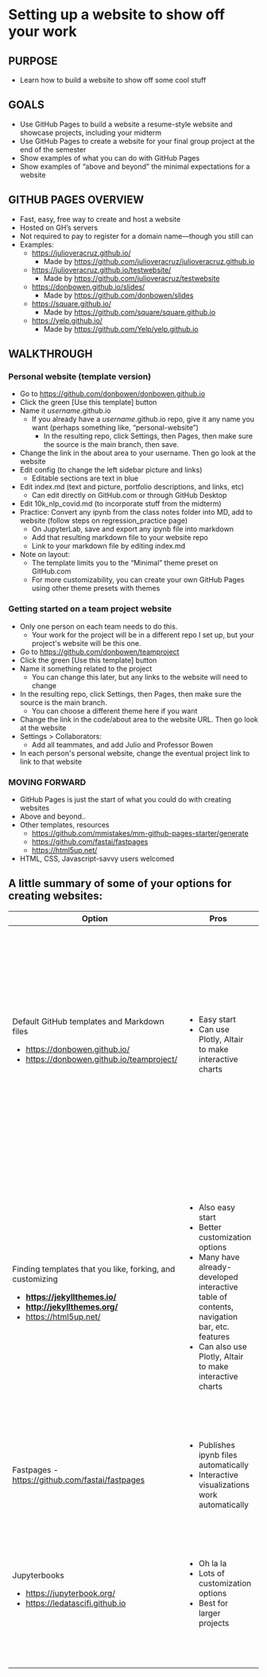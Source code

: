 # Setting up a website to show off your work

## PURPOSE 
- Learn how to build a website to show off some cool stuff

## GOALS
- Use GitHub Pages to build a website a resume-style website and showcase projects, including your midterm
- Use GitHub Pages to create a website for your final group project at the end of the semester
- Show examples of what you can do with GitHub Pages
- Show examples of “above and beyond” the minimal expectations for a website

## GITHUB PAGES OVERVIEW
- Fast, easy, free way to create and host a website
- Hosted on GH’s servers
- Not required to pay to register for a domain name—though you still can
- Examples:
    - https://julioveracruz.github.io/
        - Made by https://github.com/julioveracruz/julioveracruz.github.io 
    - https://julioveracruz.github.io/testwebsite/
        - Made by https://github.com/julioveracruz/testwebsite  
    - https://donbowen.github.io/slides/
        - Made by https://github.com/donbowen/slides
    - https://square.github.io/
        - Made by https://github.com/square/square.github.io 
    - https://yelp.github.io/
        - Made by https://github.com/Yelp/yelp.github.io 

## WALKTHROUGH
### Personal website (template version)
- Go to https://github.com/donbowen/donbowen.github.io 
- Click the green [Use this template] button
- Name it *username*.github.io
    - If you already have a *username*.github.io repo, give it any name you want (perhaps something like, “personal-website”)
        - In the resulting repo, click Settings, then Pages, then make sure the source is the main branch, then save.
- Change the link in the about area to your username. Then go look at the website
- Edit config (to change the left sidebar picture and links)
    - Editable sections are text in blue
- Edit index.md (text and picture, portfolio descriptions, and links, etc)
    - Can edit directly on GitHub.com or through GitHub Desktop
- Edit 10k_nlp_covid.md (to incorporate stuff from the midterm)
- Practice: Convert any ipynb from the class notes folder into MD, add to website (follow steps on regression_practice page)
    - On JupyterLab, save and export any ipynb file into markdown
    - Add that resulting markdown file to your website repo
    - Link to your markdown file by editing index.md
- Note on layout:
    - The template limits you to the “Minimal” theme preset on GitHub.com
    - For more customizability, you can create your own GitHub Pages using other theme presets with themes


### Getting started on a team project website
- Only one person on each team needs to do this.
    - Your work for the project will be in a different repo I set up, but your project's website will be this one.
- Go to https://github.com/donbowen/teamproject
- Click the green [Use this template] button
- Name it something related to the project
    - You can change this later, but any links to the website will need to change
- In the resulting repo, click Settings, then Pages, then make sure the source is the main branch.
    - You can choose a different theme here if you want
- Change the link in the code/about area to the website URL. Then go look at the website
- Settings > Collaborators:
    - Add all teammates, and add Julio and Professor Bowen
- In each person's personal website, change the eventual project link to link to that website

### MOVING FORWARD
- GitHub Pages is just the start of what you could do with creating websites
- Above and beyond..
- Other templates, resources
    - https://github.com/mmistakes/mm-github-pages-starter/generate
    - https://github.com/fastai/fastpages 
    - https://html5up.net/
- HTML, CSS, Javascript-savvy users welcomed



## A little summary of some of your options for creating websites:

| Option                                                                                                                                 | Pros                                                                                                                                                                                                 | Cons                                                                                                                                                                                                |
|----------------------------------------------------------------------------------------------------------------------------------------|------------------------------------------------------------------------------------------------------------------------------------------------------------------------------------------------------|-----------------------------------------------------------------------------------------------------------------------------------------------------------------------------------------------------|
| Default GitHub templates and Markdown files <br> <ul> <li> https://donbowen.github.io/ </li><li> https://donbowen.github.io/teamproject/   </li></ul>                 | <ul> <li> Easy start </li><li>  Can use Plotly, Altair to make interactive charts     </li></ul>                                                                                                                                 | <ul> <li> Need explicit page links for interactive table of contents, navigation bar </li><li>  Limited customization options </li><li>  Have to “paste” output content into Markdown files </li><li>  Have to manually convert .ipynb files into MD or HTML to post </li></ul> |
| Finding templates that you like, forking, and customizing  <br> <ul> <li> **https://jekyllthemes.io/** </li><li> **http://jekyllthemes.org/** </li><li> https://html5up.net/   </li></ul> | <ul> <li> Also easy start </li><li> Better customization options </li><li> Many have already-developed interactive table of contents, navigation bar, etc. features </li><li> Can also use Plotly, Altair to make interactive charts  </li></ul> | <ul> <li> Have to learn template's repo organizations </li><li> Need to reconfigure templates’ files to suit your own needs </li><li>  Have to “paste” output content into Markdown files </li><li>  Have to manually convert .ipynb files into MD or HTML to post </li><li> Some additional setup needed  </li></ul>                                                          |
| Fastpages - https://github.com/fastai/fastpages                                                                                        | <ul> <li> Publishes ipynb files automatically </li><li> Interactive visualizations work automatically        </li></ul>                                                                                                          | <ul> <li> More overhead learning   </li></ul>                                                                                                                                                                           |
| Jupyterbooks  <br> <ul> <li> https://jupyterbook.org/ </li><li> https://ledatascifi.github.io </li></ul> | <ul> <li> Oh la la </li><li> Lots of customization options </li><li> Best for larger projects </li></ul> | <ul> <li> Have to learn template's repo organizations </li><li> Need to reconfigure templates’ files to suit your own needs </li><li> Some additional setup needed  </li></ul>                                                          |

